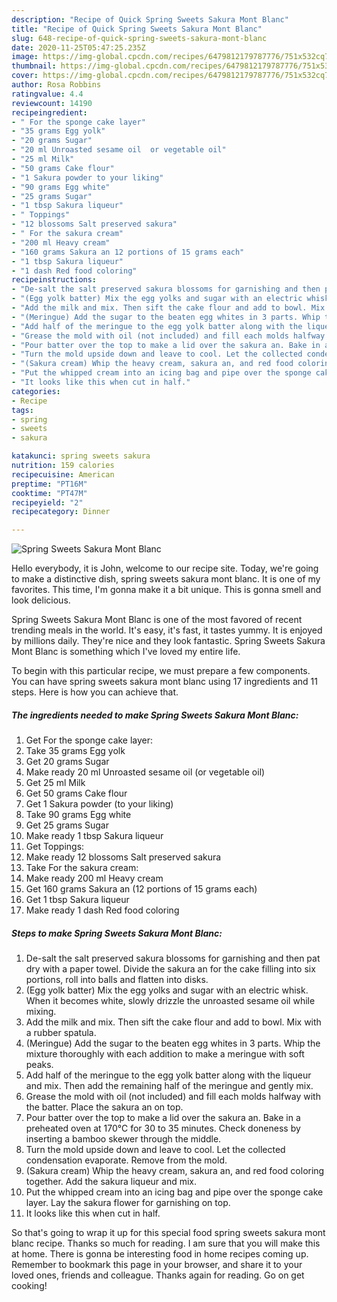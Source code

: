 ```yaml
---
description: "Recipe of Quick Spring Sweets Sakura Mont Blanc"
title: "Recipe of Quick Spring Sweets Sakura Mont Blanc"
slug: 648-recipe-of-quick-spring-sweets-sakura-mont-blanc
date: 2020-11-25T05:47:25.235Z
image: https://img-global.cpcdn.com/recipes/6479812179787776/751x532cq70/spring-sweets-sakura-mont-blanc-recipe-main-photo.jpg
thumbnail: https://img-global.cpcdn.com/recipes/6479812179787776/751x532cq70/spring-sweets-sakura-mont-blanc-recipe-main-photo.jpg
cover: https://img-global.cpcdn.com/recipes/6479812179787776/751x532cq70/spring-sweets-sakura-mont-blanc-recipe-main-photo.jpg
author: Rosa Robbins
ratingvalue: 4.4
reviewcount: 14190
recipeingredient:
- " For the sponge cake layer"
- "35 grams Egg yolk"
- "20 grams Sugar"
- "20 ml Unroasted sesame oil  or vegetable oil"
- "25 ml Milk"
- "50 grams Cake flour"
- "1 Sakura powder to your liking"
- "90 grams Egg white"
- "25 grams Sugar"
- "1 tbsp Sakura liqueur"
- " Toppings"
- "12 blossoms Salt preserved sakura"
- " For the sakura cream"
- "200 ml Heavy cream"
- "160 grams Sakura an 12 portions of 15 grams each"
- "1 tbsp Sakura liqueur"
- "1 dash Red food coloring"
recipeinstructions:
- "De-salt the salt preserved sakura blossoms for garnishing and then pat dry with a paper towel. Divide the sakura an for the cake filling into six portions, roll into balls and flatten into disks."
- "(Egg yolk batter) Mix the egg yolks and sugar with an electric whisk. When it becomes white, slowly drizzle the unroasted sesame oil while mixing."
- "Add the milk and mix. Then sift the cake flour and add to bowl. Mix with a rubber spatula."
- "(Meringue) Add the sugar to the beaten egg whites in 3 parts. Whip the mixture thoroughly with each addition to make a meringue with soft peaks."
- "Add half of the meringue to the egg yolk batter along with the liqueur and mix. Then add the remaining half of the meringue and gently mix."
- "Grease the mold with oil (not included) and fill each molds halfway with the batter. Place the sakura an on top."
- "Pour batter over the top to make a lid over the sakura an. Bake in a preheated oven at 170℃ for 30 to 35 minutes. Check doneness by inserting a bamboo skewer through the middle."
- "Turn the mold upside down and leave to cool. Let the collected condensation evaporate. Remove from the mold."
- "(Sakura cream) Whip the heavy cream, sakura an, and red food coloring together. Add the sakura liqueur and mix."
- "Put the whipped cream into an icing bag and pipe over the sponge cake layer. Lay the sakura flower for garnishing on top."
- "It looks like this when cut in half."
categories:
- Recipe
tags:
- spring
- sweets
- sakura

katakunci: spring sweets sakura 
nutrition: 159 calories
recipecuisine: American
preptime: "PT16M"
cooktime: "PT47M"
recipeyield: "2"
recipecategory: Dinner

---
```



![Spring Sweets Sakura Mont Blanc](https://img-global.cpcdn.com/recipes/6479812179787776/751x532cq70/spring-sweets-sakura-mont-blanc-recipe-main-photo.jpg)

Hello everybody, it is John, welcome to our recipe site. Today, we're going to make a distinctive dish, spring sweets sakura mont blanc. It is one of my favorites. This time, I'm gonna make it a bit unique. This is gonna smell and look delicious.

Spring Sweets Sakura Mont Blanc is one of the most favored of recent trending meals in the world. It's easy, it's fast, it tastes yummy. It is enjoyed by millions daily. They're nice and they look fantastic. Spring Sweets Sakura Mont Blanc is something which I've loved my entire life.




To begin with this particular recipe, we must prepare a few components. You can have spring sweets sakura mont blanc using 17 ingredients and 11 steps. Here is how you can achieve that.

<!--inarticleads1-->

##### The ingredients needed to make Spring Sweets Sakura Mont Blanc:

1. Get  For the sponge cake layer:
1. Take 35 grams Egg yolk
1. Get 20 grams Sugar
1. Make ready 20 ml Unroasted sesame oil  (or vegetable oil)
1. Get 25 ml Milk
1. Get 50 grams Cake flour
1. Get 1 Sakura powder (to your liking)
1. Take 90 grams Egg white
1. Get 25 grams Sugar
1. Make ready 1 tbsp Sakura liqueur
1. Get  Toppings:
1. Make ready 12 blossoms Salt preserved sakura
1. Take  For the sakura cream:
1. Make ready 200 ml Heavy cream
1. Get 160 grams Sakura an (12 portions of 15 grams each)
1. Get 1 tbsp Sakura liqueur
1. Make ready 1 dash Red food coloring




<!--inarticleads2-->

##### Steps to make Spring Sweets Sakura Mont Blanc:

1. De-salt the salt preserved sakura blossoms for garnishing and then pat dry with a paper towel. Divide the sakura an for the cake filling into six portions, roll into balls and flatten into disks.
1. (Egg yolk batter) Mix the egg yolks and sugar with an electric whisk. When it becomes white, slowly drizzle the unroasted sesame oil while mixing.
1. Add the milk and mix. Then sift the cake flour and add to bowl. Mix with a rubber spatula.
1. (Meringue) Add the sugar to the beaten egg whites in 3 parts. Whip the mixture thoroughly with each addition to make a meringue with soft peaks.
1. Add half of the meringue to the egg yolk batter along with the liqueur and mix. Then add the remaining half of the meringue and gently mix.
1. Grease the mold with oil (not included) and fill each molds halfway with the batter. Place the sakura an on top.
1. Pour batter over the top to make a lid over the sakura an. Bake in a preheated oven at 170℃ for 30 to 35 minutes. Check doneness by inserting a bamboo skewer through the middle.
1. Turn the mold upside down and leave to cool. Let the collected condensation evaporate. Remove from the mold.
1. (Sakura cream) Whip the heavy cream, sakura an, and red food coloring together. Add the sakura liqueur and mix.
1. Put the whipped cream into an icing bag and pipe over the sponge cake layer. Lay the sakura flower for garnishing on top.
1. It looks like this when cut in half.




So that's going to wrap it up for this special food spring sweets sakura mont blanc recipe. Thanks so much for reading. I am sure that you will make this at home. There is gonna be interesting food in home recipes coming up. Remember to bookmark this page in your browser, and share it to your loved ones, friends and colleague. Thanks again for reading. Go on get cooking!
